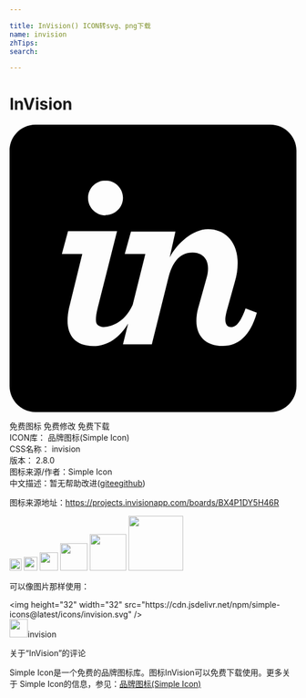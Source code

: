 ```yaml
---

title: InVision() ICON转svg、png下载
name: invision
zhTips: 
search: 

---
```


# InVision  <small style="font-size: 60%;font-weight: 100"></small>

<div id="svg" class="svg-wrap">
<svg role="img" viewBox="0 0 24 24" xmlns="http://www.w3.org/2000/svg"><title>InVision icon</title><path d="M21.825 0H2.175C.975 0 0 .975 0 2.175v19.65C0 23.025.975 24 2.175 24h19.65c1.2 0 2.175-.975 2.175-2.175V2.175C24 .975 23.025 0 21.825 0zM8.02 4.667c.798 0 1.468.63 1.468 1.44 0 .82-.67 1.444-1.468 1.444v.027c-.803 0-1.454-.65-1.454-1.455s.65-1.455 1.455-1.455zm9.816 13.815c-1.484 0-2.204-.885-2.204-2.09 0-.346.044-.713.15-1.08l.71-2.545c.088-.28.11-.54.11-.775 0-.82-.5-1.315-1.296-1.315-1.013 0-1.68.727-2.025 2.13l-1.38 5.535H9.487l.432-1.74c-.708 1.166-1.695 1.885-2.91 1.885-1.467 0-2.157-.842-2.157-2.113.004-.365.047-.73.13-1.085v.002l1.1-4.49H4.375l.518-1.905h4.1l-1.62 6.405c-.105.41-.15.75-.15.986 0 .41.202.53.517.604.195.04 1.725.012 2.56-1.84l1.06-4.25H9.637l.52-1.875h3.72l-.48 2.16c.647-1.2 1.937-2.355 3.212-2.355 1.35 0 2.475.975 2.475 2.82 0 .534-.08 1.065-.24 1.575l-.69 2.476c-.06.254-.104.465-.104.66 0 .434.18.645.494.645s.735-.24 1.2-1.56l.943.36c-.555 1.964-1.576 2.774-2.85 2.774z"/></svg>
</div>
<detail full-name='invision'></detail>

<div class="detail-page">
<p>
<span><span class="badge-success badge">免费图标</span> <span class="badge-success badge">免费修改</span>  <span class="badge-success badge">免费下载</span> </span>
<br/>
<span>
ICON库：
<span class="badge-secondary badge">品牌图标(Simple Icon)</span> 
</span>
<br/>
<span>
CSS名称：
<span class="badge-secondary badge">invision</span> 
</span>

<br/>
<span>
版本：
<span class="badge-secondary badge">2.8.0</span> 
</span>
<br/>
<span>图标来源/作者：<span class="badge-light badge">Simple Icon</span></span> 
<br/>
<span class="zh-detail">中文描述：暂无<span class="help-link"><span>帮助改进</span>(<a href="https://gitee.com/liuwave/icon-helper/edit/master/json/brands/invision.json" target="_blank" rel="noopener noreferrer">gitee</a><a href="https://github.com/liuwave/icon-helper/edit/master/json/brands/invision.json" target="_blank" rel="noopener noreferrer">github</a></span>)</span><br/>
</p>
</div><div class="description description alert alert-light"><p>图标来源地址：<a href="https://projects.invisionapp.com/boards/BX4P1DY5H46R" target="_blank" rel="noopener noreferrer">https://projects.invisionapp.com/boards/BX4P1DY5H46R</a></p></div>
<div class="alert alert-dark">
<img height="21" width="21" src="https://cdn.jsdelivr.net/npm/simple-icons@latest/icons/invision.svg" />
<img height="24" width="24" src="https://cdn.jsdelivr.net/npm/simple-icons@latest/icons/invision.svg" />
<img height="32" width="32" src="https://cdn.jsdelivr.net/npm/simple-icons@latest/icons/invision.svg" />
<img height="48" width="48" src="https://cdn.jsdelivr.net/npm/simple-icons@latest/icons/invision.svg" />
<img height="64" width="64" src="https://cdn.jsdelivr.net/npm/simple-icons@latest/icons/invision.svg" />
<img height="96" width="96" src="https://cdn.jsdelivr.net/npm/simple-icons@latest/icons/invision.svg" />

</div>
<div>
  <p>可以像图片那样使用：    
  </p>
  <div class="alert alert-primary" style="font-size: 14px">
    &lt;img height="32" width="32" src="https://cdn.jsdelivr.net/npm/simple-icons@latest/icons/invision.svg" /&gt;
    <copy-btn content='<img height="32" width="32" src="https://cdn.jsdelivr.net/npm/simple-icons@latest/icons/invision.svg" />'></copy-btn>
  </div>
  <div class="alert alert-secondary">
    <img height="32" width="32" src="https://cdn.jsdelivr.net/npm/simple-icons@latest/icons/invision.svg" />invision
    <copy-btn content="invision" btn-title="复制图标名称"></copy-btn>
  </div>
</div>

<Vssue title="关于“InVision”的评论" >关于“InVision”的评论</Vssue>


<div><p>Simple Icon是一个免费的品牌图标库。图标InVision可以免费下载使用。更多关于  Simple Icon的信息，参见：<a target="_blank" href="https://iconhelper.cn/brands.html">品牌图标(Simple Icon)</a>
</p></div>
